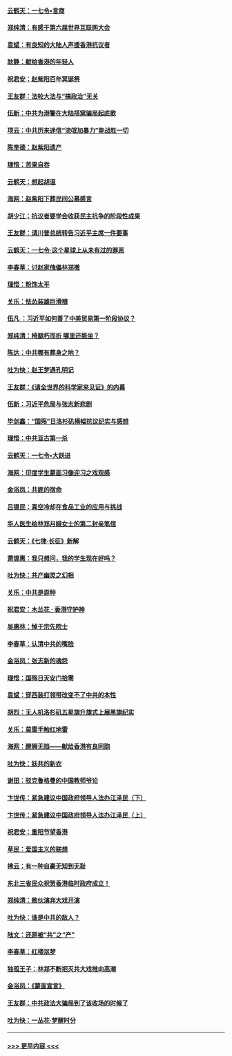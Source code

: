 #### [云鹤天：一七令•言商](../pages/nsc993/n11606248.md?t=10230601) 
#### [郑纯清：有感于第六届世界互联网大会](../pages/nsc993/n11604718.md?t=10230601) 
#### [袁斌：有良知的大陆人声援香港抗议者](../pages/nsc993/n11603673.md?t=10230601) 
#### [耿静：献给香港的年轻人](../pages/nsc993/n11602462.md?t=10230601) 
#### [祝君安：赵紫阳百年冥诞祭](../pages/nsc993/n11601386.md?t=10230601) 
#### [王友群：法轮大法与“搞政治”无关](../pages/nsc993/n11601658.md?t=10230601) 
#### [伍新：中共为港警在大陆搭窝骗局起底歌](../pages/nsc993/n11601536.md?t=10230601) 
#### [项云：中共历来迷信“流氓加暴力”能战胜一切](../pages/nsc993/n11601496.md?t=10230601) 
#### [陈奎德：赵紫阳遗产](../pages/nsc993/n11601444.md?t=10230601) 
#### [理悟：苦果自吞](../pages/nsc993/n11601385.md?t=10230601) 
#### [云鹤天：想起胡温](../pages/nsc993/n11600033.md?t=10230601) 
#### [海网：赵紫阳下葬民间公墓感言](../pages/nsc993/n11600021.md?t=10230601) 
#### [胡少江：抗议者要学会收获民主抗争的阶段性成果](../pages/nsc993/n11599626.md?t=10230601) 
#### [王友群：请川普总统转告习近平主席一件要事](../pages/nsc993/n11599533.md?t=10230601) 
#### [云鹤天：一七令‧这个星球上从未有过的罪恶](../pages/nsc993/n11598881.md?t=10230601) 
#### [李春草：讨赵家傀儡林郑檄](../pages/nsc993/n11598789.md?t=10230601) 
#### [理悟：粉饰太平](../pages/nsc993/n11598776.md?t=10230601) 
#### [关乐：怯怂装雄巨滑稽](../pages/nsc993/n11598767.md?t=10230601) 
#### [伍凡 ：习近平如何善了中美贸易第一阶段协议？](../pages/nsc993/n11596305.md?t=10230601) 
#### [郑纯清：椅腿朽而折 哪里还能坐？](../pages/nsc993/n11596273.md?t=10230601) 
#### [陈达：中共哪有葬身之地？](../pages/nsc993/n11596253.md?t=10230601) 
#### [吐为快：赵王梦遇孔明记](../pages/nsc993/n11596208.md?t=10230601) 
#### [王友群：《请全世界的科学家来见证》的内幕](../pages/nsc993/n11594091.md?t=10230601) 
#### [伍新：习近平危局与张志新悲剧](../pages/nsc993/n11594089.md?t=10230601) 
#### [毕剑鑫：“国殇”日洛杉矶横幅抗议纪实与感想](../pages/nsc993/n11591301.md?t=10230601) 
#### [理悟：中共亘古第一杀](../pages/nsc993/n11590734.md?t=10230601) 
#### [云鹤天：一七令•大跃进](../pages/nsc993/n11590699.md?t=10230601) 
#### [海网：印度学生蒙面习像迎习之戏观感](../pages/nsc993/n11590675.md?t=10230601) 
#### [金浴凤：共匪的宿命](../pages/nsc993/n11586383.md?t=10230601) 
#### [吕锡民：真空冷却在食品工业的应用与挑战](../pages/nsc993/n11585819.md?t=10230601) 
#### [华人医生给林郑月娥女士的第二封亲笔信](../pages/nsc993/n11585124.md?t=10230601) 
#### [云鹤天：《七律·长征》新解](../pages/nsc993/n11584578.md?t=10230601) 
#### [萧锡惠：我只想问，我的学生现在好吗？](../pages/nsc993/n11583828.md?t=10230601) 
#### [吐为快：共产幽灵之幻相](../pages/nsc993/n11583224.md?t=10230601) 
#### [关乐：中共是孬种](../pages/nsc993/n11582099.md?t=10230601) 
#### [祝君安：木兰花 · 香港守护神](../pages/nsc993/n11581782.md?t=10230601) 
#### [吴惠林：悼于宗先院士](../pages/nsc993/n11580283.md?t=10230601) 
#### [李春草：认清中共的嘴脸](../pages/nsc993/n11579954.md?t=10230601) 
#### [金浴凤：张志新的魂怨](../pages/nsc993/n11579913.md?t=10230601) 
#### [理悟：国殇日天安门拾零](../pages/nsc993/n11579843.md?t=10230601) 
#### [袁斌：穿西装打领带改变不了中共的本性](../pages/nsc993/n11579814.md?t=10230601) 
#### [胡烈：无人机洛杉矶五星旗升旗式上展黑旗纪实](../pages/nsc993/n11579322.md?t=10230601) 
#### [关乐：莫雷手触红地雷](../pages/nsc993/n11577862.md?t=10230601) 
#### [海网：醒狮无挡——献给香港有良同胞](../pages/nsc993/n11577835.md?t=10230601) 
#### [吐为快：妖共的新衣](../pages/nsc993/n11577575.md?t=10230601) 
#### [谢田：驳克鲁格曼的中国教师爷论](../pages/nsc993/n11575034.md?t=10230601) 
#### [卞世传：紧急建议中国政府领导人法办江泽民（下）](../pages/nsc993/n11573390.md?t=10230601) 
#### [卞世传：紧急建议中国政府领导人法办江泽民（上）](../pages/nsc993/n11573208.md?t=10230601) 
#### [祝君安：重阳节望香港](../pages/nsc993/n11573190.md?t=10230601) 
#### [草民：爱国主义的联想](../pages/nsc993/n11572333.md?t=10230601) 
#### [拂云：有一种自豪无知到无耻](../pages/nsc993/n11572006.md?t=10230601) 
#### [东北三省民众祝贺香港临时政府成立！](../pages/nsc993/n11571215.md?t=10230601) 
#### [郑纯清：散伙演弃大戏开演](../pages/nsc993/n11570826.md?t=10230601) 
#### [吐为快：谁是中共的敌人？](../pages/nsc993/n11570817.md?t=10230601) 
#### [陆文：还原被“共”之“产”](../pages/nsc993/n11570798.md?t=10230601) 
#### [李春草：红楼沤梦](../pages/nsc993/n11569673.md?t=10230601) 
#### [独孤王子：林郑不断把灭共大戏推向高潮](../pages/nsc993/n11569381.md?t=10230601) 
#### [金浴凤：《蒙面宣言》](../pages/nsc993/n11569368.md?t=10230601) 
#### [王友群：中共政法大骗局到了该收场的时候了](../pages/nsc993/n11568940.md?t=10230601) 
#### [吐为快：一丛花‧梦醒时分](../pages/nsc993/n11567491.md?t=10230601) 

----
#### [ >>> 更早内容 <<< ](../indexes/nsc993-earlier.md)

